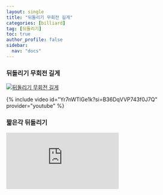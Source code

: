```yaml
---
layout: single
title: "뒤돌리기 무회전 길게"
categories: [billiard]
tag: [뒤돌리기]
toc: true
author_profile: false
sidebar:
  nav: "docs"
---
```


### 뒤돌리기 무회전 길게

[![뒤돌리기 무회전 길게](/images/%EB%92%A4%EB%8F%8C%EB%A6%AC%EA%B8%B0%20%EB%AC%B4%ED%9A%8C%EC%A0%84%20%EA%B8%B8%EA%B2%8C.png)](https://1drv.ms/p/s!AuJKpwyYpUY9gYIX5W1wye6zRlLXEA?e=eaxjcL)

{% include video id="Yr7nWTlGe1k?si=B36DqVVP743f0J7Q" provider="youtube" %}

### 짧은각 뒤돌리기

<iframe src="https://onedrive.live.com/embed?resid=3D46A5980CA74AE2%2116699&authkey=!AE4pz6jW7Zbjbhg&em=2" frameborder="0" scrolling="no"></iframe>
